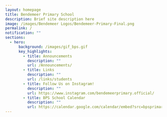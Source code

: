 ```yaml
---
layout: homepage
title: Bendemeer Primary School
description: Brief site description here
image: /images/Bendemeer Logos/Bendemeer-Primary-Final.png
permalink: /
notification: ""
sections:
  - hero:
      background: /images/gif_bps.gif
      key_highlights:
        - title: Announcements
          description: ""
          url: /Announcements/
        - title: Links
          description: ""
          url: /links/students
        - title: Follow Us on Instagram!
          description: ""
          url: https://www.instagram.com/bendemeerprimary.official/
        - title: BPS School Calendar
          description: ""
          url: https://calendar.google.com/calendar/embed?src=bpsprimaryfb%40gmail.com&ctz=Asia%2FSingapore
---
```

